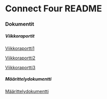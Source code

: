 # Connect Four README


### Dokumentit
##### Viikkoraportit

[Viikkoraportti1](https://github.com/BigJackz/connect4/blob/master/Dokumentit/Viikkoraportit/viikkoraportti1.md)

[Viikkoraportti2](https://github.com/BigJackz/connect4/blob/master/Dokumentit/Viikkoraportit/viikkoraportti2.md)

[Viikkoraportti3](https://github.com/BigJackz/connect4/blob/master/Dokumentit/Viikkoraportit/viikkoraportti3.md)

##### Määrittelydokumentti

[Määrittelydokumentti](https://github.com/BigJackz/connect4/blob/master/Dokumentit/Maarittelydokumentti.md)

